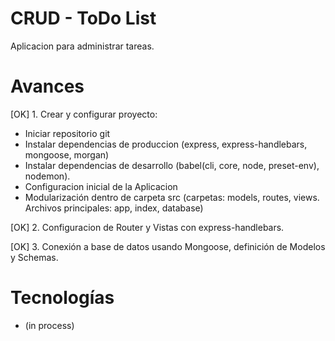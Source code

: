 # CRUD - ToDo List

Aplicacion para administrar tareas.

# Avances

[OK] 1. Crear y configurar proyecto:

- Iniciar repositorio git
- Instalar dependencias de produccion (express, express-handlebars, mongoose, morgan)
- Instalar dependencias de desarrollo (babel(cli, core, node, preset-env), nodemon).
- Configuracion inicial de la Aplicacion
- Modularización dentro de carpeta src (carpetas: models, routes, views. Archivos principales: app, index, database)

[OK] 2. Configuracion de Router y Vistas con express-handlebars.

[OK] 3. Conexión a base de datos usando Mongoose, definición de Modelos y Schemas.

# Tecnologías

- (in process)
